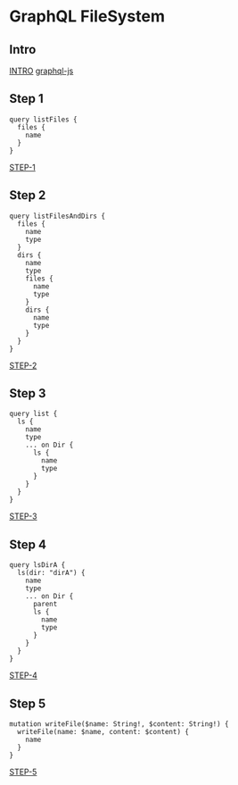 # GraphQL FileSystem

## Intro

[INTRO](/INTRO.md)
[graphql-js](https://graphql.org/graphql-js/)

## Step 1

```gql
query listFiles {
  files {
    name
  }
}
```

[STEP-1](/STEP-1.md)

## Step 2

```gql
query listFilesAndDirs {
  files {
    name
    type
  }
  dirs {
    name
    type
    files {
      name
      type
    }
    dirs {
      name
      type
    }
  }
}
```

[STEP-2](/STEP-2.md)

## Step 3

```gql
query list {
  ls {
    name
    type
    ... on Dir {
      ls {
        name
        type
      }
    }
  }
}
```

[STEP-3](/STEP-3.md)

## Step 4

```qgl
query lsDirA {
  ls(dir: "dirA") {
    name
    type
    ... on Dir {
      parent
      ls {
        name
        type
      }
    }
  }
}
```

[STEP-4](/STEP-4.md)

## Step 5

```gql
mutation writeFile($name: String!, $content: String!) {
  writeFile(name: $name, content: $content) {
    name
  }
}
```

[STEP-5](/STEP-5.md)
